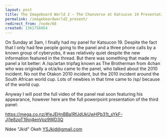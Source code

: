 ```yaml
---
layout: post
title: The Imageboard World 2 – The Chanverse at Katsucon 19 Presentation
permalink: /imageboardworld2_present/
redirect_from: /node/68
created: 1361758454
---
```

On Sunday at 3am, I finally had my panel for Katsucon 19. Despite the fact that I only had few people going to the panel and a three phone calls by a known group of cyberyobs, it was relatively quiet despite the new information featured in the thread. But there was something that made my panel a lot better: A /sp/artan tripfag known as The Brotherman from 4chan who was originally a ot/a/ku came to the panel, who talked about the 2010 incident. No not the Otakon 2010 incident, but the 2010 incident around the South African world cup. Lots of newbies in that time came to /sp/ because of the world cup.

Anyway I will post the full video of the panel real soon featuring his appearance, however here are the full powerpoint presentation of the third panel:

https://mega.co.nz/#!eJEHnBBa!RfJdUkUwHPb31t_sYkF-Jj1e8zpT19oj4enVpz9WD3Q

Ndee "Jkid" Okeh
YSJkid@gmail.com

